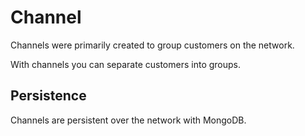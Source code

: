 # Channel

Channels were primarily created to group customers on the network.

With channels you can separate customers into groups.


## Persistence
Channels are persistent over the network with MongoDB.